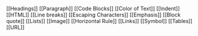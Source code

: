 [[Headings]]
[[Paragraph]]
[[Code Blocks]]
[[Color of Text]]
[[Indent]]
[[HTML]]
[[Line breaks]]
[[Escaping Characters]]
[[Emphasis]]
[[Block quote]]
[[Lists]]
[[Image]]
[[Horizontal Rule]]
[[Links]]
[[Symbol]]
[[Tables]]
[[URL]]